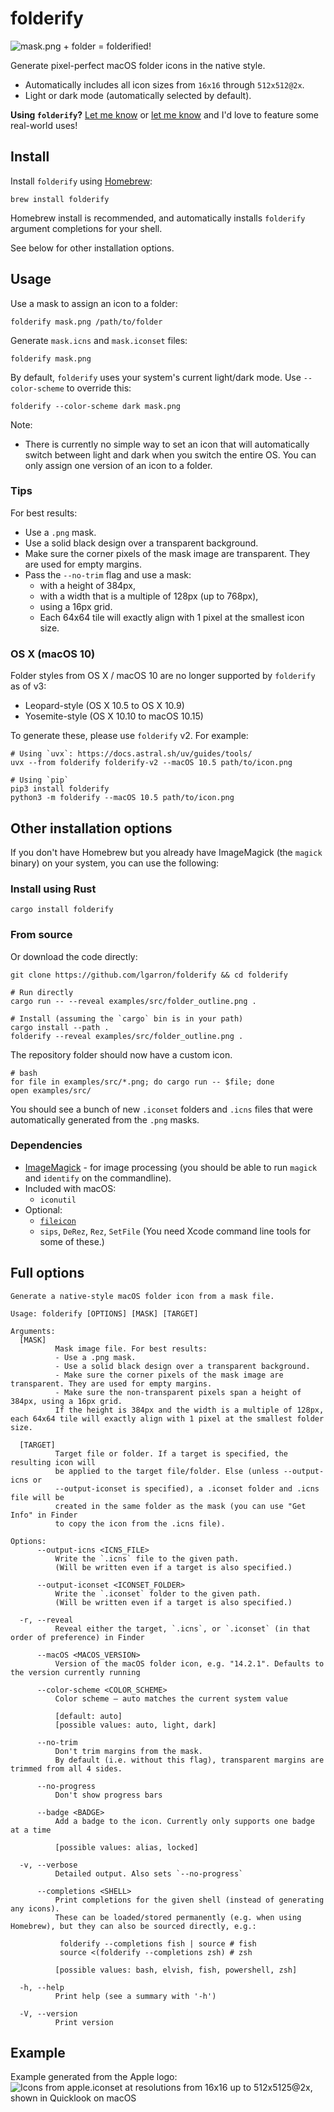 # folderify

![mask.png + folder = folderified!](examples/png/explanation.png)

Generate pixel-perfect macOS folder icons in the native style.

- Automatically includes all icon sizes from `16x16` through `512x512@2x`.
- Light or dark mode (automatically selected by default).

**Using `folderify`?** [Let me know](https://mastodon.social/@lgarron) or [let me know](https://github.com/lgarron/folderify/issues/new) and I'd love to feature some real-world uses!

## Install

Install `folderify` using [Homebrew](https://formulae.brew.sh/formula/folderify):

```shell
brew install folderify
```

Homebrew install is recommended, and automatically installs `folderify` argument completions for your shell.

See below for other installation options.

## Usage

Use a mask to assign an icon to a folder:

```shell
folderify mask.png /path/to/folder
```

Generate `mask.icns` and `mask.iconset` files:

```shell
folderify mask.png
```

By default, `folderify` uses your system's current light/dark mode. Use `--color-scheme` to override this:

```shell
folderify --color-scheme dark mask.png
```

Note:

- There is currently no simple way to set an icon that will automatically switch between light and dark when you switch the entire OS. You can only assign one version of an icon to a folder.

### Tips

For best results:

- Use a `.png` mask.
- Use a solid black design over a transparent background.
- Make sure the corner pixels of the mask image are transparent. They are used for empty margins.
- Pass the `--no-trim` flag and use a mask:
  - with a height of 384px,
  - with a width that is a multiple of 128px (up to 768px),
  - using a 16px grid.
  - Each 64x64 tile will exactly align with 1 pixel at the smallest icon size.

### OS X (macOS 10)

Folder styles from OS X / macOS 10 are no longer supported by `folderify` as of v3:

- Leopard-style (OS X 10.5 to OS X 10.9)
- Yosemite-style (OS X 10.10 to macOS 10.15)

To generate these, please use `folderify` v2. For example:

```shell
# Using `uvx`: https://docs.astral.sh/uv/guides/tools/
uvx --from folderify folderify-v2 --macOS 10.5 path/to/icon.png

# Using `pip`
pip3 install folderify
python3 -m folderify --macOS 10.5 path/to/icon.png
```

## Other installation options

If you don't have Homebrew but you already have ImageMagick (the `magick`
binary) on your system, you can use the following:

### Install using Rust

```shell
cargo install folderify
```

### From source

Or download the code directly:

```shell
git clone https://github.com/lgarron/folderify && cd folderify

# Run directly
cargo run -- --reveal examples/src/folder_outline.png .

# Install (assuming the `cargo` bin is in your path)
cargo install --path .
folderify --reveal examples/src/folder_outline.png .
```

The repository folder should now have a custom icon.

```shell
# bash
for file in examples/src/*.png; do cargo run -- $file; done
open examples/src/
```

You should see a bunch of new `.iconset` folders and `.icns` files that were automatically generated from the `.png` masks.

### Dependencies

- [ImageMagick](https://www.imagemagick.org/) - for image processing (you should be able to run `magick` and `identify` on the commandline).
- Included with macOS:
  - `iconutil`
- Optional:
  - [`fileicon`](https://github.com/mklement0/fileicon/)
  - `sips`, `DeRez`, `Rez`, `SetFile` (You need Xcode command line tools for some of these.)

## Full options

````cli-help
Generate a native-style macOS folder icon from a mask file.

Usage: folderify [OPTIONS] [MASK] [TARGET]

Arguments:
  [MASK]
          Mask image file. For best results:
          - Use a .png mask.
          - Use a solid black design over a transparent background.
          - Make sure the corner pixels of the mask image are transparent. They are used for empty margins.
          - Make sure the non-transparent pixels span a height of 384px, using a 16px grid.
          If the height is 384px and the width is a multiple of 128px, each 64x64 tile will exactly align with 1 pixel at the smallest folder size.

  [TARGET]
          Target file or folder. If a target is specified, the resulting icon will
          be applied to the target file/folder. Else (unless --output-icns or
          --output-iconset is specified), a .iconset folder and .icns file will be
          created in the same folder as the mask (you can use "Get Info" in Finder
          to copy the icon from the .icns file).

Options:
      --output-icns <ICNS_FILE>
          Write the `.icns` file to the given path.
          (Will be written even if a target is also specified.)

      --output-iconset <ICONSET_FOLDER>
          Write the `.iconset` folder to the given path.
          (Will be written even if a target is also specified.)

  -r, --reveal
          Reveal either the target, `.icns`, or `.iconset` (in that order of preference) in Finder

      --macOS <MACOS_VERSION>
          Version of the macOS folder icon, e.g. "14.2.1". Defaults to the version currently running

      --color-scheme <COLOR_SCHEME>
          Color scheme — auto matches the current system value
          
          [default: auto]
          [possible values: auto, light, dark]

      --no-trim
          Don't trim margins from the mask.
          By default (i.e. without this flag), transparent margins are trimmed from all 4 sides.

      --no-progress
          Don't show progress bars

      --badge <BADGE>
          Add a badge to the icon. Currently only supports one badge at a time
          
          [possible values: alias, locked]

  -v, --verbose
          Detailed output. Also sets `--no-progress`

      --completions <SHELL>
          Print completions for the given shell (instead of generating any icons).
          These can be loaded/stored permanently (e.g. when using Homebrew), but they can also be sourced directly, e.g.:
          
           folderify --completions fish | source # fish
           source <(folderify --completions zsh) # zsh
          
          [possible values: bash, elvish, fish, powershell, zsh]

  -h, --help
          Print help (see a summary with '-h')

  -V, --version
          Print version
````

## Example

Example generated from the Apple logo:
![Icons from apple.iconset at resolutions from 16x16 up to 512x5125@2x, shown in Quicklook on macOS](examples/png/apple.gif)
